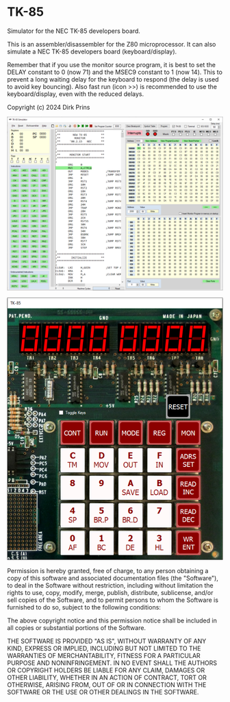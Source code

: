 # TK-85
Simulator for the NEC TK-85 developers board.

This is an assembler/disassembler for the Z80 microprocessor. 
It can also simulate a NEC TK-85 developers board (keyboard/display).

Remember that if you use the monitor source program, it is best to set the DELAY constant to 0 (now 71)
and the MSEC9 constant to 1 (now 14).
This to prevent a long waiting delay for the keyboard to respond (the delay is used to avoid key bouncing).
Also fast run (icon >>) is recommended to use the keyboard/display, even with the reduced delays.

Copyright (c) 2024 Dirk Prins

![Screenshot](ScreenShot1.png)

![Screenshot](ScreenShot2.png)

Permission is hereby granted, free of charge, to any person obtaining a copy of this software and associated documentation files (the "Software"), to deal in the Software without restriction, including without limitation the rights to use, copy, modify, merge, publish, distribute, sublicense, and/or sell copies of the Software, and to permit persons to whom the Software is furnished to do so, subject to the following conditions:

The above copyright notice and this permission notice shall be included in all copies or substantial portions of the Software.

THE SOFTWARE IS PROVIDED "AS IS", WITHOUT WARRANTY OF ANY KIND, EXPRESS OR IMPLIED, INCLUDING BUT NOT LIMITED TO THE WARRANTIES OF MERCHANTABILITY, FITNESS FOR A PARTICULAR PURPOSE AND NONINFRINGEMENT. IN NO EVENT SHALL THE AUTHORS OR COPYRIGHT HOLDERS BE LIABLE FOR ANY CLAIM, DAMAGES OR OTHER LIABILITY, WHETHER IN AN ACTION OF CONTRACT, TORT OR OTHERWISE, ARISING FROM, OUT OF OR IN CONNECTION WITH THE SOFTWARE OR THE USE OR OTHER DEALINGS IN THE SOFTWARE.
